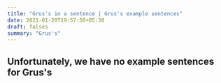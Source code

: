 ```yaml
---
title: "Grus's in a sentence | Grus's example sentences"
date: 2021-01-20T19:57:50+05:30
draft: falses
summary: "Grus's"
---
```

## Unfortunately, we have no example sentences for Grus's                 
